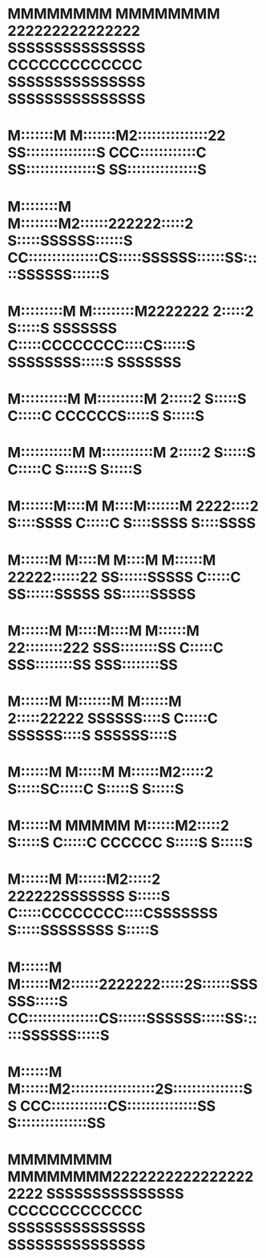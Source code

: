 #
#
#  MMMMMMMM               MMMMMMMM 222222222222222       SSSSSSSSSSSSSSS         CCCCCCCCCCCCC   SSSSSSSSSSSSSSS    SSSSSSSSSSSSSSS
#  M:::::::M             M:::::::M2:::::::::::::::22   SS:::::::::::::::S     CCC::::::::::::C SS:::::::::::::::S SS:::::::::::::::S
#  M::::::::M           M::::::::M2::::::222222:::::2 S:::::SSSSSS::::::S   CC:::::::::::::::CS:::::SSSSSS::::::SS:::::SSSSSS::::::S
#  M:::::::::M         M:::::::::M2222222     2:::::2 S:::::S     SSSSSSS  C:::::CCCCCCCC::::CS:::::S     SSSSSSSS:::::S     SSSSSSS
#  M::::::::::M       M::::::::::M            2:::::2 S:::::S             C:::::C       CCCCCCS:::::S            S:::::S
#  M:::::::::::M     M:::::::::::M            2:::::2 S:::::S            C:::::C              S:::::S            S:::::S
#  M:::::::M::::M   M::::M:::::::M         2222::::2   S::::SSSS         C:::::C               S::::SSSS          S::::SSSS
#  M::::::M M::::M M::::M M::::::M    22222::::::22     SS::::::SSSSS    C:::::C                SS::::::SSSSS      SS::::::SSSSS
#  M::::::M  M::::M::::M  M::::::M  22::::::::222         SSS::::::::SS  C:::::C                  SSS::::::::SS      SSS::::::::SS
#  M::::::M   M:::::::M   M::::::M 2:::::22222               SSSSSS::::S C:::::C                     SSSSSS::::S        SSSSSS::::S
#  M::::::M    M:::::M    M::::::M2:::::2                         S:::::SC:::::C                          S:::::S            S:::::S
#  M::::::M     MMMMM     M::::::M2:::::2                         S:::::S C:::::C       CCCCCC            S:::::S            S:::::S
#  M::::::M               M::::::M2:::::2       222222SSSSSSS     S:::::S  C:::::CCCCCCCC::::CSSSSSSS     S:::::SSSSSSSS     S:::::S
#  M::::::M               M::::::M2::::::2222222:::::2S::::::SSSSSS:::::S   CC:::::::::::::::CS::::::SSSSSS:::::SS::::::SSSSSS:::::S
#  M::::::M               M::::::M2::::::::::::::::::2S:::::::::::::::SS      CCC::::::::::::CS:::::::::::::::SS S:::::::::::::::SS
#  MMMMMMMM               MMMMMMMM22222222222222222222 SSSSSSSSSSSSSSS           CCCCCCCCCCCCC SSSSSSSSSSSSSSS    SSSSSSSSSSSSSSS
#
#
